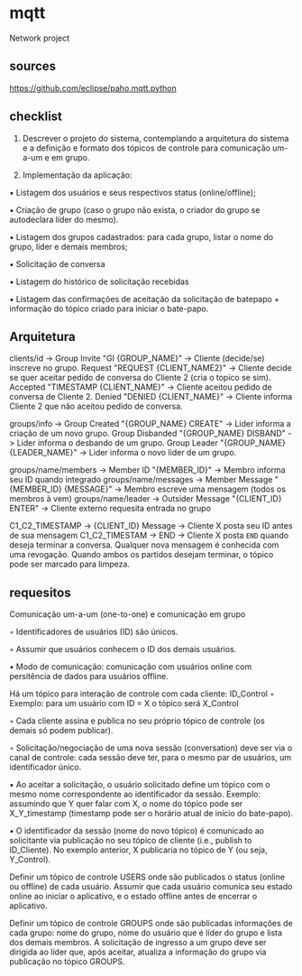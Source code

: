 # mqtt
Network project

## sources

https://github.com/eclipse/paho.mqtt.python

## checklist

1. Descrever o projeto do sistema, contemplando a arquitetura do sistema e a definição e formato dos tópicos de controle para comunicação um-a-um e em grupo.

2. Implementação da aplicação:

▪ Listagem dos usuários e seus respectivos status (online/offline);

▪ Criação de grupo (caso o grupo não exista, o criador do grupo se autodeclara líder do mesmo).

▪ Listagem dos grupos cadastrados: para cada grupo, listar o nome do grupo, líder e demais membros;

▪ Solicitação de conversa 

▪ Listagem do histórico de solicitação recebidas

▪ Listagem das confirmações de aceitação da solicitação de batepapo + informação do tópico criado para iniciar o bate-papo.

## Arquitetura

clients/id  ->  Group Invite "GI {GROUP_NAME}"      ->  Cliente (decide/se) inscreve no grupo.
                Request "REQUEST {CLIENT_NAME2}"    ->  Cliente decide se quer aceitar pedido de conversa do Cliente 2 (cria o topico se sim).
                Accepted "TIMESTAMP {CLIENT_NAME}"  ->  Cliente aceitou pedido de conversa de Cliente 2.
                Denied "DENIED {CLIENT_NAME}"       ->  Cliente informa Cliente 2 que não aceitou pedido de conversa.


groups/info ->  Group Created "{GROUP_NAME} CREATE"         ->  Lider informa a criação de um novo grupo.
                Group Disbanded "{GROUP_NAME} DISBAND"      ->  Lider informa o desbando de um grupo.
                Group Leader "{GROUP_NAME} {LEADER_NAME}"   ->  Lider informa o novo lider de um grupo.


groups/name/members     ->  Member ID "{MEMBER_ID}"                 -> Membro informa seu ID quando integrado
groups/name/messages    ->  Member Message "{MEMBER_ID} {MESSAGE}"  -> Membro escreve uma mensagem (todos os membros à vem)
groups/name/leader      ->  Outsider Message "{CLIENT_ID} ENTER"    -> Cliente externo requesita entrada no grupo

C1_C2_TIMESTAMP  -> {CLIENT_ID} Message   -> Cliente X posta seu ID antes de sua mensagem
C1_C2_TIMESTAM   -> END                   -> Cliente X posta `END` quando deseja terminar a conversa. 
                                             Qualquer nova mensagem é conhecida com uma revogação. 
                                             Quando ambos os partidos desejam terminar, o tópico pode ser marcado para limpeza.


## requesitos

Comunicação um-a-um (one-to-one) e comunicação em grupo

◦ Identificadores de usuários (ID) são únicos.

◦ Assumir que usuários conhecem o ID dos demais usuários.

• Modo de comunicação: comunicação com usuários online com persitência de dados para usuários offline.

Há um tópico para interação de controle com cada cliente: ID_Control
◦ Exemplo: para um usuário com ID = X o tópico será X_Control

◦ Cada cliente assina e publica no seu próprio tópico de controle (os demais só podem publicar).

◦ Solicitação/negociação de uma nova sessão (conversation) deve ser via o canal de
controle: cada sessão deve ter, para o mesmo par de usuários, um identificador único.

▪ Ao aceitar a solicitação, o usuário solicitado define um tópico com o mesmo nome
correspondente ao identificador da sessão. Exemplo: assumindo que Y quer falar
com X, o nome do tópico pode ser X_Y_timestamp (timestamp pode ser o horário
atual de início do bate-papo).

▪ O identificador da sessão (nome do novo tópico) é comunicado ao solicitante via
publicação no seu tópico de cliente (i.e., publish to ID_Cliente). No exemplo
anterior, X publicaria no tópico de Y (ou seja, Y_Control).

Definir um tópico de controle USERS onde são publicados o status (online ou offline) de
cada usuário. Assumir que cada usuário comunica seu estado online ao iniciar o aplicativo, e
o estado offline antes de encerrar o aplicativo.

Definir um tópico de controle GROUPS onde são publicadas informações de cada grupo:
nome do grupo, nome do usuário que é líder do grupo e lista dos demais membros. A
solicitação de ingresso a um grupo deve ser dirigida ao líder que, após aceitar, atualiza a
informação do grupo via publicação no tópico GROUPS.
